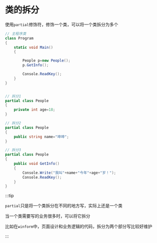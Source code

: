 # 类的拆分

使用`partial`修饰符，修饰一个类，可以将一个类拆分为多个

```c#
// 主程序类
class Program
{
    static void Main()
    {

        People p=new People();
        p.GetInfo();

        Console.ReadKey();
    }
}


// 拆分1
partial class People
{
    private int age=18;
}

// 拆分2
partial class People
{
    public string name="坤坤";
}

// 拆分3
partial class People
{
    public void GetInfo()
    {
        Console.Write("我叫"+name+"今年"+age+"岁！");
        Console.ReadKey();
    }
}
```



:::tip

`partial`只是将一个类拆分在不同的地方写，实际上还是一个类

当一个类需要写的业务很多时，可以将它拆分

比如在`winform`中，页面设计和业务逻辑的代码，拆分为两个部分写比较好维护

:::
